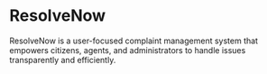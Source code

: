 # ResolveNow
ResolveNow is a user-focused complaint management system that empowers citizens, agents, and administrators to handle issues transparently and efficiently.
